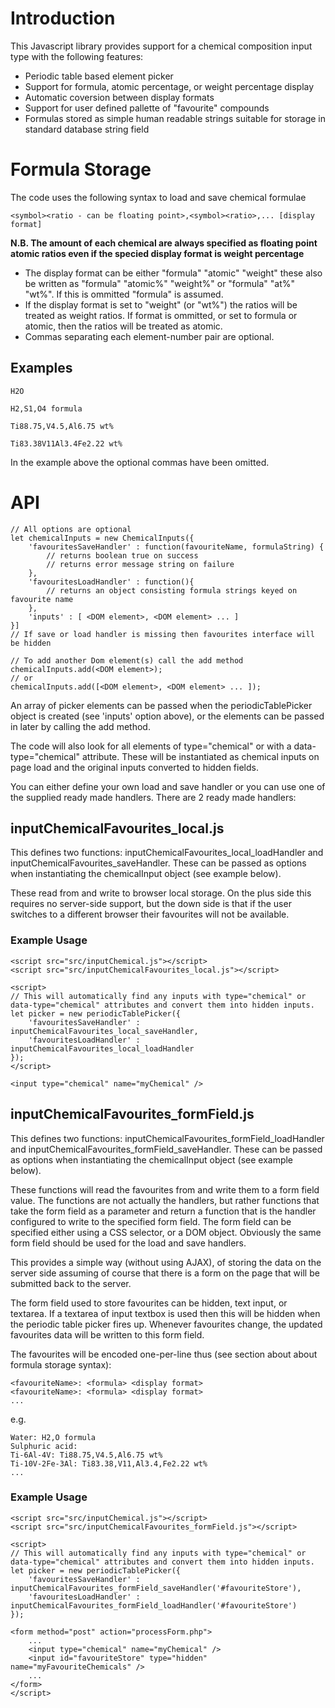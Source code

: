# Introduction

This Javascript library provides support for a chemical composition input type with the following features:
- Periodic table based element picker
- Support for formula, atomic percentage, or weight percentage display
- Automatic coversion between display formats
- Support for user defined pallette of "favourite" compounds
- Formulas stored as simple human readable strings suitable for storage in standard database string field

# Formula Storage

The code uses the following syntax to load and save chemical formulae
```
<symbol><ratio - can be floating point>,<symbol><ratio>,... [display format]
```
__N.B. The amount of each chemical are always specified as floating point atomic ratios even if the specied display format is weight percentage__

- The display format can be either "formula" "atomic" "weight" these also be written as "formula" "atomic%" "weight%" or "formula" "at%" "wt%". If this is ommitted "formula" is assumed.
- If the display format is set to "weight" (or "wt%") the ratios will be treated as weight ratios. If format is ommitted, or set to formula or atomic, then the ratios will be treated as atomic.
- Commas separating each element-number pair are optional.

## Examples
```
H2O
```
```
H2,S1,O4 formula
```
```
Ti88.75,V4.5,Al6.75 wt%
```
```
Ti83.38V11Al3.4Fe2.22 wt%
```
In the example above the optional commas have been omitted. 

# API

```
// All options are optional
let chemicalInputs = new ChemicalInputs({
    'favouritesSaveHandler' : function(favouriteName, formulaString) {
        // returns boolean true on success
        // returns error message string on failure
    },
    'favouritesLoadHandler' : function(){
        // returns an object consisting formula strings keyed on favourite name
    },
    'inputs' : [ <DOM element>, <DOM element> ... ]
}]
// If save or load handler is missing then favourites interface will be hidden

// To add another Dom element(s) call the add method
chemicalInputs.add(<DOM element>);
// or
chemicalInputs.add([<DOM element>, <DOM element> ... ]);
```

An array of picker elements can be passed when the periodicTablePicker object is created (see 'inputs' option above), or the elements can be passed in later by calling the add method.

The code will also look for all elements of type="chemical" or with a data-type="chemical" attribute. These will be instantiated as chemical inputs on page load and the original inputs converted to hidden fields.

You can either define your own load and save handler or you can use one of the supplied ready made handlers.
There are 2 ready made handlers:

## inputChemicalFavourites_local.js
This defines two functions: inputChemicalFavourites_local_loadHandler and inputChemicalFavourites_saveHandler. These can be passed as options when instantiating the chemicalInput object (see example below).

These read from and write to browser local storage. On the plus side this requires no server-side support, but the down side is that if the user switches to a different browser their favourites will not be available.

### Example Usage
```
<script src="src/inputChemical.js"></script>
<script src="src/inputChemicalFavourites_local.js"></script>

<script>
// This will automatically find any inputs with type="chemical" or data-type="chemical" attributes and convert them into hidden inputs.
let picker = new periodicTablePicker({
    'favouritesSaveHandler' : inputChemicalFavourites_local_saveHandler,
    'favouritesLoadHandler' : inputChemicalFavourites_local_loadHandler
});
</script>

<input type="chemical" name="myChemical" />
```

## inputChemicalFavourites_formField.js

This defines two functions: inputChemicalFavourites_formField_loadHandler and inputChemicalFavourites_formField_saveHandler. These can be passed as options when instantiating the chemicalInput object (see example below).

These functions will read the favourites from and write them to a form field value. The functions are not actually the handlers, but rather functions that take the form field as a parameter and return a function that is the handler configured to write to the specified form field. The form field can be specified either using a CSS selector, or a DOM object. Obviously the same form field should be used for the load and save handlers.

This provides a simple way (without using AJAX), of storing the data on the server side assuming of course that there is a form on the page that will be submitted back to the server. 

The form field used to store favourites can be hidden, text input, or textarea. If a textarea of input textbox is used then this will be hidden when the periodic table picker fires up.  Whenever favourites change, the updated favourites data will be written to this form field.

The favourites will be encoded one-per-line thus (see section about about formula storage syntax):
```
<favouriteName>: <formula> <display format>
<favouriteName>: <formula> <display format>
...
```
e.g.

```
Water: H2,O formula
Sulphuric acid:
Ti-6Al-4V: Ti88.75,V4.5,Al6.75 wt%
Ti-10V-2Fe-3Al: Ti83.38,V11,Al3.4,Fe2.22 wt%
...
```

### Example Usage
```
<script src="src/inputChemical.js"></script>
<script src="src/inputChemicalFavourites_formField.js"></script>

<script>
// This will automatically find any inputs with type="chemical" or data-type="chemical" attributes and convert them into hidden inputs.
let picker = new periodicTablePicker({
    'favouritesSaveHandler' : inputChemicalFavourites_formField_saveHandler('#favouriteStore'),
    'favouritesLoadHandler' : inputChemicalFavourites_formField_loadHandler('#favouriteStore')
});

<form method="post" action="processForm.php">
    ...
    <input type="chemical" name="myChemical" />
    <input id="favouriteStore" type="hidden" name="myFavouriteChemicals" />
    ...
</form>
</script>
```
